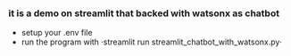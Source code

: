 ### it is a demo on streamlit that backed with watsonx as chatbot

- setup your .env file
- run the program with ·streamlit run streamlit_chatbot_with_watsonx.py·